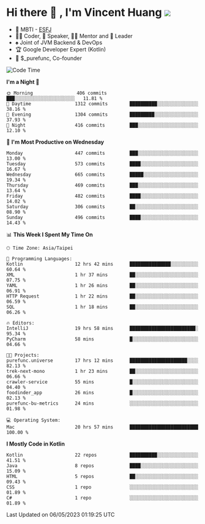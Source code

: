 # Hi there 👋 , I'm Vincent Huang ![](https://komarev.com/ghpvc/?username=Jian-Min-Huang)
- 👀 MBTI - [ESFJ](https://www.16personalities.com/esfj-personality)
- 👨‍💻 Coder, 🎤 Speaker, 👨‍🏫 Mentor and 🚀 Leader
- ♠️ Joint of JVM Backend & DevOps
- 🏆 Google Developer Expert (Kotlin)
- 💼 $_purefunc, Co-founder

<!--START_SECTION:waka-->
![Code Time](http://img.shields.io/badge/Code%20Time-1%2C978%20hrs%2027%20mins-blue)

**I'm a Night 🦉** 

```text
🌞 Morning                406 commits         ███░░░░░░░░░░░░░░░░░░░░░░   11.81 % 
🌆 Daytime                1312 commits        ██████████░░░░░░░░░░░░░░░   38.16 % 
🌃 Evening                1304 commits        █████████░░░░░░░░░░░░░░░░   37.93 % 
🌙 Night                  416 commits         ███░░░░░░░░░░░░░░░░░░░░░░   12.10 % 
```
📅 **I'm Most Productive on Wednesday** 

```text
Monday                   447 commits         ███░░░░░░░░░░░░░░░░░░░░░░   13.00 % 
Tuesday                  573 commits         ████░░░░░░░░░░░░░░░░░░░░░   16.67 % 
Wednesday                665 commits         █████░░░░░░░░░░░░░░░░░░░░   19.34 % 
Thursday                 469 commits         ███░░░░░░░░░░░░░░░░░░░░░░   13.64 % 
Friday                   482 commits         ████░░░░░░░░░░░░░░░░░░░░░   14.02 % 
Saturday                 306 commits         ██░░░░░░░░░░░░░░░░░░░░░░░   08.90 % 
Sunday                   496 commits         ████░░░░░░░░░░░░░░░░░░░░░   14.43 % 
```


📊 **This Week I Spent My Time On** 

```text
🕑︎ Time Zone: Asia/Taipei

💬 Programming Languages: 
Kotlin                   12 hrs 42 mins      ███████████████░░░░░░░░░░   60.64 % 
XML                      1 hr 37 mins        ██░░░░░░░░░░░░░░░░░░░░░░░   07.75 % 
YAML                     1 hr 26 mins        ██░░░░░░░░░░░░░░░░░░░░░░░   06.91 % 
HTTP Request             1 hr 22 mins        ██░░░░░░░░░░░░░░░░░░░░░░░   06.59 % 
SQL                      1 hr 18 mins        ██░░░░░░░░░░░░░░░░░░░░░░░   06.26 % 

🔥 Editors: 
IntelliJ                 19 hrs 58 mins      ████████████████████████░   95.34 % 
PyCharm                  58 mins             █░░░░░░░░░░░░░░░░░░░░░░░░   04.66 % 

🐱‍💻 Projects: 
purefunc.universe        17 hrs 12 mins      █████████████████████░░░░   82.13 % 
trek-next-mono           1 hr 23 mins        ██░░░░░░░░░░░░░░░░░░░░░░░   06.66 % 
crawler-service          55 mins             █░░░░░░░░░░░░░░░░░░░░░░░░   04.40 % 
foodinder_app            26 mins             █░░░░░░░░░░░░░░░░░░░░░░░░   02.13 % 
purefunc-bu-metrics      24 mins             ░░░░░░░░░░░░░░░░░░░░░░░░░   01.98 % 

💻 Operating System: 
Mac                      20 hrs 57 mins      █████████████████████████   100.00 % 
```

**I Mostly Code in Kotlin** 

```text
Kotlin                   22 repos            ██████████░░░░░░░░░░░░░░░   41.51 % 
Java                     8 repos             ████░░░░░░░░░░░░░░░░░░░░░   15.09 % 
HTML                     5 repos             ██░░░░░░░░░░░░░░░░░░░░░░░   09.43 % 
CSS                      1 repo              ░░░░░░░░░░░░░░░░░░░░░░░░░   01.89 % 
C#                       1 repo              ░░░░░░░░░░░░░░░░░░░░░░░░░   01.89 % 
```




 Last Updated on 06/05/2023 01:19:25 UTC
<!--END_SECTION:waka-->
